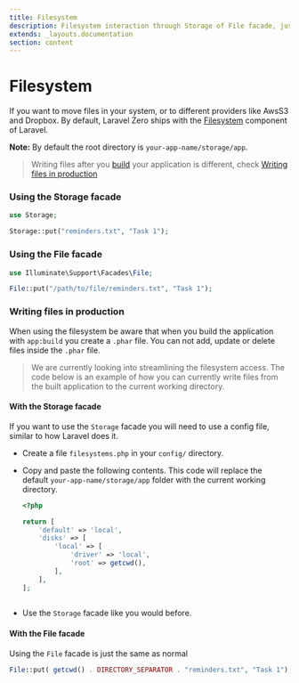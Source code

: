 ```yaml
---
title: Filesystem
description: Filesystem interaction through Storage of File facade, just like Laravel.
extends: _layouts.documentation
section: content
---
```


# Filesystem

If you want to move files in your system, or to different providers like AwsS3 and Dropbox. By default,
Laravel Zero ships with the [Filesystem](https://laravel.com/docs/5.7/filesystem) component of Laravel.

**Note:** By default the root directory is `your-app-name/storage/app`.

> Writing files after you [build](/docs/build-a-standalone-application) your application is different, check [Writing files in production](#production)

### Using the Storage facade

```php
use Storage;

Storage::put("reminders.txt", "Task 1");
```

### Using the File facade

```php
use Illuminate\Support\Facades\File;

File::put("/path/to/file/reminders.txt", "Task 1");
```

<a name="production"></a>
### Writing files in production

When using the filesystem be aware that when you build the application with `app:build` you create a `.phar` file. You can not add, update or delete files inside the `.phar` file.

> We are currently looking into streamlining the filesystem access. The code below is an example of how you can currently write files from the built application to the current working directory.

#### With the Storage facade

If you want to use the `Storage` facade you will need to use a config file, similar to how Laravel does it.

- Create a file `filesystems.php` in your `config/` directory.
- Copy and paste the following contents. This code will replace the default `your-app-name/storage/app` folder with the current working directory.

    ```php
    <?php
    
    return [
        'default' => 'local',
        'disks' => [
            'local' => [
                'driver' => 'local',
                'root' => getcwd(),
            ],
        ],
    ];
     
    ```
    
- Use the `Storage` facade like you would before.

#### With the File facade

Using the `File` facade is just the same as normal

```php 
File::put( getcwd() . DIRECTORY_SEPARATOR . "reminders.txt", "Task 1");
```
